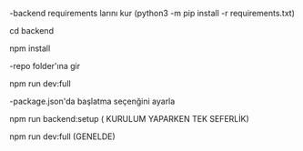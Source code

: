 -backend requirements larını kur (python3 -m pip install -r requirements.txt)

cd backend

npm install

-repo folder'ına gir

npm run dev:full

-package.json'da başlatma seçenğini ayarla

npm run backend:setup  ( KURULUM YAPARKEN TEK SEFERLİK)

npm run dev:full (GENELDE)
